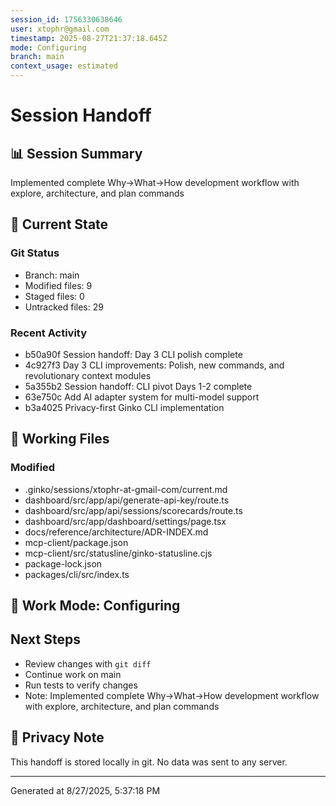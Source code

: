 ```yaml
---
session_id: 1756330638646
user: xtophr@gmail.com
timestamp: 2025-08-27T21:37:18.645Z
mode: Configuring
branch: main
context_usage: estimated
---
```


# Session Handoff

## 📊 Session Summary
Implemented complete Why→What→How development workflow with explore, architecture, and plan commands

## 🔄 Current State

### Git Status
- Branch: main
- Modified files: 9
- Staged files: 0
- Untracked files: 29

### Recent Activity
- b50a90f Session handoff: Day 3 CLI polish complete
- 4c927f3 Day 3 CLI improvements: Polish, new commands, and revolutionary context modules
- 5a355b2 Session handoff: CLI pivot Days 1-2 complete
- 63e750c Add AI adapter system for multi-model support
- b3a4025 Privacy-first Ginko CLI implementation

## 📁 Working Files

### Modified
- .ginko/sessions/xtophr-at-gmail-com/current.md
- dashboard/src/app/api/generate-api-key/route.ts
- dashboard/src/app/api/sessions/scorecards/route.ts
- dashboard/src/app/dashboard/settings/page.tsx
- docs/reference/architecture/ADR-INDEX.md
- mcp-client/package.json
- mcp-client/src/statusline/ginko-statusline.cjs
- package-lock.json
- packages/cli/src/index.ts

## 🎯 Work Mode: Configuring

## Next Steps
- Review changes with `git diff`
- Continue work on main
- Run tests to verify changes
- Note: Implemented complete Why→What→How development workflow with explore, architecture, and plan commands

## 🔐 Privacy Note
This handoff is stored locally in git. No data was sent to any server.

---
Generated at 8/27/2025, 5:37:18 PM
